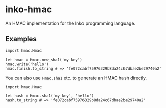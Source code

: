 # inko-hmac

An HMAC implementation for the Inko programming language.

## Examples

    import hmac.Hmac

    let hmac = Hmac.new_sha1('my key')
    hmac.write('hello')
    hmac.finish.to_string # => 'fe072cabf75976329b8da24c67dbae2be29740a2'

You can also use `Hmac.sha1` etc. to generate an HMAC hash directly.

    import hmac.Hmac

    let hash = Hmac.sha1('my key', 'hello')
    hash.to_string # => 'fe072cabf75976329b8da24c67dbae2be29740a2'
